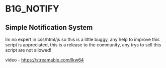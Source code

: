 # B1G_NOTIFY

## Simple Notification System

Im no expert in css/html/js so this is a little buggy, any help to improve this script is appreciated, this is a release to the community, any trys to sell this script are not allowed!

video - https://streamable.com/lkw64
